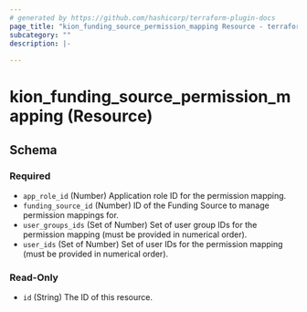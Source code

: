 ```yaml
---
# generated by https://github.com/hashicorp/terraform-plugin-docs
page_title: "kion_funding_source_permission_mapping Resource - terraform-provider-kion"
subcategory: ""
description: |-
  
---
```


# kion_funding_source_permission_mapping (Resource)





<!-- schema generated by tfplugindocs -->
## Schema

### Required

- `app_role_id` (Number) Application role ID for the permission mapping.
- `funding_source_id` (Number) ID of the Funding Source to manage permission mappings for.
- `user_groups_ids` (Set of Number) Set of user group IDs for the permission mapping (must be provided in numerical order).
- `user_ids` (Set of Number) Set of user IDs for the permission mapping (must be provided in numerical order).

### Read-Only

- `id` (String) The ID of this resource.
